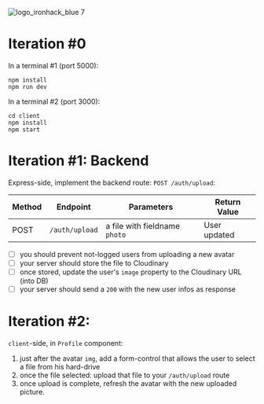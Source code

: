 ![logo_ironhack_blue 7](https://user-images.githubusercontent.com/23629340/40541063-a07a0a8a-601a-11e8-91b5-2f13e4e6b441.png)

# Iteration #0

In a terminal #1 (port 5000):
```
npm install
npm run dev
```

In a terminal #2 (port 3000):
```
cd client
npm install
npm start
```

# Iteration #1: Backend

Express-side, implement the backend route: `POST /auth/upload`:

| Method  |  Endpoint         |  Parameters                   | Return Value |
|---------|-------------------|-------------------------------|--------------|
| POST    | `/auth/upload`    | a file with fieldname `photo` | User updated |

- [ ] you should prevent not-logged users from uploading a new avatar
- [ ] your server should store the file to Cloudinary
- [ ] once stored, update the user's `image` property to the Cloudinary URL (into DB)
- [ ] your server should send a `200` with the new user infos as response

# Iteration #2: 

`client`-side, in `Profile` component:
1. just after the avatar `img`, add a form-control that allows the user to select a file from his hard-drive
2. once the file selected: upload that file to your `/auth/upload` route
3. once upload is complete, refresh the avatar with the new uploaded picture.
